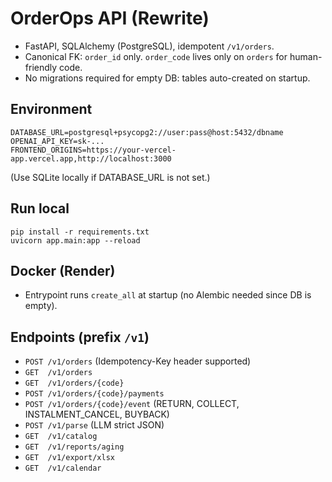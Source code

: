 # OrderOps API (Rewrite)

- FastAPI, SQLAlchemy (PostgreSQL), idempotent `/v1/orders`.
- Canonical FK: `order_id` only. `order_code` lives only on `orders` for human-friendly code.
- No migrations required for empty DB: tables auto-created on startup.

## Environment
```
DATABASE_URL=postgresql+psycopg2://user:pass@host:5432/dbname
OPENAI_API_KEY=sk-...
FRONTEND_ORIGINS=https://your-vercel-app.vercel.app,http://localhost:3000
```
(Use SQLite locally if DATABASE_URL is not set.)

## Run local
```
pip install -r requirements.txt
uvicorn app.main:app --reload
```

## Docker (Render)
- Entrypoint runs `create_all` at startup (no Alembic needed since DB is empty).

## Endpoints (prefix `/v1`)
- `POST /v1/orders` (Idempotency-Key header supported)
- `GET  /v1/orders`
- `GET  /v1/orders/{code}`
- `POST /v1/orders/{code}/payments`
- `POST /v1/orders/{code}/event` (RETURN, COLLECT, INSTALMENT_CANCEL, BUYBACK)
- `POST /v1/parse` (LLM strict JSON)
- `GET  /v1/catalog`
- `GET  /v1/reports/aging`
- `GET  /v1/export/xlsx`
- `GET  /v1/calendar`
